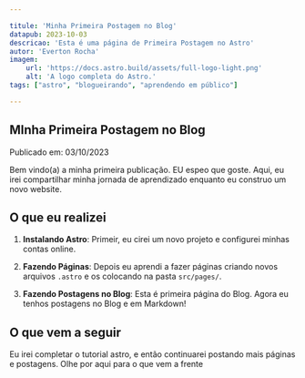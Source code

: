 ```yaml
---

titule: 'Minha Primeira Postagem no Blog'
datapub: 2023-10-03
descricao: 'Esta é uma página de Primeira Postagem no Astro'
autor: 'Everton Rocha'
imagem:
    url: 'https://docs.astro.build/assets/full-logo-light.png'
    alt: 'A logo completa do Astro.'
tags: ["astro", "blogueirando", "aprendendo em público"]

---
```

## MInha Primeira Postagem no Blog

Publicado em: 03/10/2023

Bem vindo(a) a minha primeira publicação. EU espeo que goste. Aqui, eu irei compartilhar minha jornada de aprendizado enquanto eu construo um novo website.

## O que eu realizei

1. **Instalando Astro**: Primeir, eu cirei um novo projeto e configurei minhas contas online.

2. **Fazendo Páginas**: Depois eu aprendi a fazer páginas criando novos arquivos `.astro` e os colocando na pasta `src/pages/`.

3. **Fazendo Postagens no Blog**: Esta é primeira página do Blog. Agora eu tenhos postagens no Blog e em Markdown!

## O que vem a seguir
Eu irei completar o tutorial astro, e então continuarei postando mais páginas e postagens. Olhe por aqui para o que vem a frente
